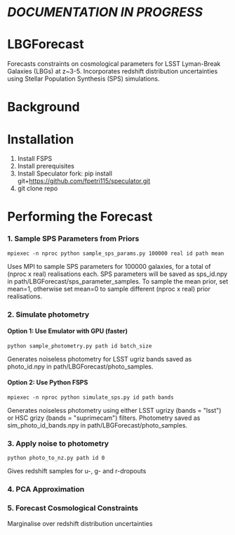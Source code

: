 # ***DOCUMENTATION IN PROGRESS***
# LBGForecast
Forecasts constraints on cosmological parameters for LSST Lyman-Break Galaxies (LBGs) at z~3-5. Incorporates redshift distribution uncertainties using Stellar Population Synthesis (SPS) simulations.

# Background

# Installation

1. Install FSPS
2. Install prerequisites 
3. Install Speculator fork: pip install git+https://github.com/fpetri115/speculator.git
4. git clone repo

# Performing the Forecast
### 1. Sample SPS Parameters from Priors

```
mpiexec -n nproc python sample_sps_params.py 100000 real id path mean
```
Uses MPI to sample SPS parameters for 100000 galaxies, for a total of (nproc x real) realisations each. SPS parameters will be saved as sps_id.npy in path/LBGForecast/sps_parameter_samples. To sample the mean prior, set mean=1, otherwise set mean=0 to sample different (nproc x real) prior realisations.

### 2. Simulate photometry 

#### Option 1: Use Emulator with GPU (faster)
```
python sample_photometry.py path id batch_size
```
Generates noiseless photometry for LSST ugriz bands saved as photo_id.npy in path/LBGForecast/photo_samples.

#### Option 2: Use Python FSPS
```
mpiexec -n nproc python simulate_sps.py id path bands
```
Generates noiseless photometry using either LSST ugrizy (bands = "lsst") or HSC grizy (bands = "suprimecam") filters. Photometry saved as sim_photo_id_bands.npy in path/LBGForecast/photo_samples.
### 3. Apply noise to photometry

```
python photo_to_nz.py path id 0
```
Gives redshift samples for u-, g- and r-dropouts

### 4. PCA Approximation
### 5. Forecast Cosmological Constraints
Marginalise over redshift distribution uncertainties
